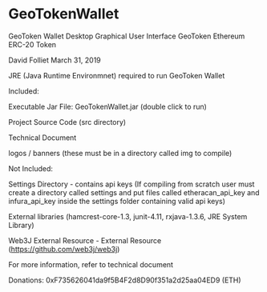 # GeoTokenWallet

GeoToken Wallet 
Desktop Graphical User Interface
GeoToken Ethereum ERC-20 Token

David Folliet
March 31, 2019

JRE (Java Runtime Environmnet) required to run GeoToken Wallet

Included:

Executable Jar File: GeoTokenWallet.jar (double click to run)

Project Source Code (src directory)

Technical Document

logos / banners (these must be in a directory called img to compile)

Not Included: 

Settings Directory - contains api keys (If compiling from scratch user must create a directory called settings and put files called etheracan_api_key and infura_api_key inside the settings folder containing valid api keys)

External libraries (hamcrest-core-1.3, junit-4.11, rxjava-1.3.6, JRE System Library)

Web3J External Resource - External Resource (https://github.com/web3j/web3j)

For more information, refer to technical document

Donations: 0xF735626041da9f5B4F2d8D90f351a2d25aa04ED9 (ETH)
